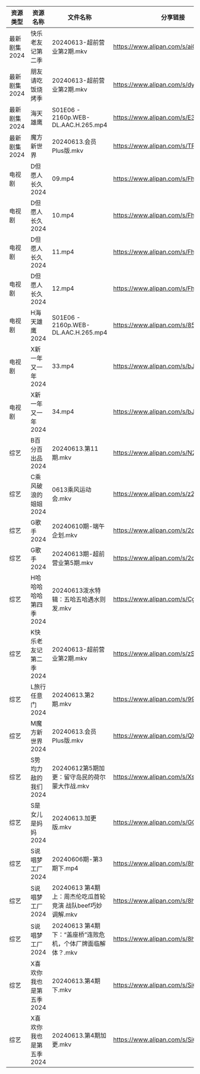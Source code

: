 | 资源类型     | 资源名称           | 文件名称                                    | 分享链接                                 | 更新时间                |
| -------- | -------------- | --------------------------------------- | ------------------------------------ | ------------------- |
| 最新剧集2024 | 快乐老友记第二季       | 20240613-超前营业第2期.mkv                    | https://www.alipan.com/s/aiCFNt8i4Jh | 2024-06-13 14:10:12 |
| 最新剧集2024 | 朋友请吃饭烧烤季       | 20240613-超前营业第2期.mkv                    | https://www.alipan.com/s/dyPVBYbHzTU | 2024-06-13 14:10:14 |
| 最新剧集2024 | 海天雄鹰           | S01E06 - 2160p.WEB-DL.AAC.H.265.mp4     | https://www.alipan.com/s/E3aXETHCtJG | 2024-06-13 12:09:16 |
| 最新剧集2024 | 魔方新世界          | 20240613.会员Plus版.mkv                    | https://www.alipan.com/s/TRe9NSJpMuK | 2024-06-13 14:10:17 |
| 电视剧      | D但愿人长久2024     | 09.mp4                                  | https://www.alipan.com/s/FhuZUhrsRyc | 2024-06-13 12:05:12 |
| 电视剧      | D但愿人长久2024     | 10.mp4                                  | https://www.alipan.com/s/FhuZUhrsRyc | 2024-06-13 12:05:12 |
| 电视剧      | D但愿人长久2024     | 11.mp4                                  | https://www.alipan.com/s/FhuZUhrsRyc | 2024-06-13 12:05:12 |
| 电视剧      | D但愿人长久2024     | 12.mp4                                  | https://www.alipan.com/s/FhuZUhrsRyc | 2024-06-13 12:05:12 |
| 电视剧      | H海天雄鹰2024      | S01E06 - 2160p.WEB-DL.AAC.H.265.mp4     | https://www.alipan.com/s/85e9mG38ZwA | 2024-06-13 12:05:24 |
| 电视剧      | X新一年又一年2024    | 33.mp4                                  | https://www.alipan.com/s/bJPaF5dmdbu | 2024-06-13 18:06:40 |
| 电视剧      | X新一年又一年2024    | 34.mp4                                  | https://www.alipan.com/s/bJPaF5dmdbu | 2024-06-13 18:06:40 |
| 综艺       | B百分百出品2024     | 20240613.第11期.mkv                       | https://www.alipan.com/s/N2RcoMVTDZC | 2024-06-13 14:07:32 |
| 综艺       | C乘风破浪的姐姐2024   | 0613乘风运动会.mkv                           | https://www.alipan.com/s/z2ZQFhKX5nR | 2024-06-13 14:07:38 |
| 综艺       | G歌手2024        | 20240610期-端午企划.mkv                      | https://www.alipan.com/s/2dNKCR1mK3D | 2024-06-13 14:07:44 |
| 综艺       | G歌手2024        | 20240613期-超前营业第5期.mkv                   | https://www.alipan.com/s/2dNKCR1mK3D | 2024-06-13 14:07:43 |
| 综艺       | H哈哈哈哈哈第四季2024  | 20240613泼水特辑：五哈五哈遇水则发.mkv               | https://www.alipan.com/s/CgezbEPvmVp | 2024-06-13 14:07:47 |
| 综艺       | K快乐老友记第二季2024  | 20240613-超前营业第2期.mkv                    | https://www.alipan.com/s/zSYNbf4cpYQ | 2024-06-13 14:08:07 |
| 综艺       | L旅行任意门2024     | 20240613.第2期.mkv                        | https://www.alipan.com/s/99hnQkWKkeJ | 2024-06-13 14:08:12 |
| 综艺       | M魔方新世界2024     | 20240613.会员Plus版.mkv                    | https://www.alipan.com/s/QX27Hz4Mb8P | 2024-06-13 14:08:20 |
| 综艺       | S势均力敌的我们2024   | 20240612第5期加更：留守岛民的荷尔蒙大作战.mkv           | https://www.alipan.com/s/XsFhEtje2h7 | 2024-06-13 14:08:34 |
| 综艺       | S是女儿是妈妈2024    | 20240613.加更版.mkv                        | https://www.alipan.com/s/GGFq6YSak3R | 2024-06-13 14:08:37 |
| 综艺       | S说唱梦工厂2024     | 20240606期-第3期下.mp4                      | https://www.alipan.com/s/8hTFJiRBK62 | 2024-06-13 14:08:41 |
| 综艺       | S说唱梦工厂2024     | 20240613 第4期 上：周杰伦吃瓜首轮竞演 战队beef巧妙调解.mkv | https://www.alipan.com/s/8hTFJiRBK62 | 2024-06-13 14:08:40 |
| 综艺       | S说唱梦工厂2024     | 20240613 第4期 下：“盖座桥”连败危机，个体厂牌面临解体？.mkv  | https://www.alipan.com/s/8hTFJiRBK62 | 2024-06-13 14:08:40 |
| 综艺       | X喜欢你我也是第五季2024 | 20240613.第4期下.mkv                       | https://www.alipan.com/s/Si6SYux7pfw | 2024-06-13 14:08:51 |
| 综艺       | X喜欢你我也是第五季2024 | 20240613.第4期加更.mkv                      | https://www.alipan.com/s/Si6SYux7pfw | 2024-06-13 14:08:51 |
